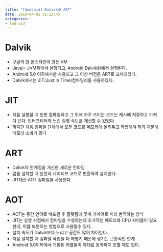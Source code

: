 ```yaml
---
title: "[Android] Dalvik과 ART"
date: 2018-04-02 01:23:45
categories:
- Android
---
```


# Dalvik
* 구글의 댄 본스타인이 만든 VM
* Java는 JVM위에서 실행되고, Android Dalvik위에서 실행된다.
* Android 5.0 이하에서만 사용되고 그 이상 버전은 ART로 교체되었다.
* Dalvik에서는 JIT(Just In Time)컴파일러를 사용하였다.

# JIT
* 처음 실행될 때 한번 컴파일하고 그 뒤에 자주 쓰이는 코드는 캐시에 저장하고 가져다 쓴다. 인터프리터의 느린 실행 속도를 개선할 수 있었다.
* 하지만 처음 컴파일 단계에서 모든 코드를 메모리에 올려두고 작업해야 하기 때문에 메모리 소비가 많다

# ART
* Dalvik의 한계점을 개선한 새로운 런타임
* 앱을 설치할 때 완전히 네이티브 코드로 변환하여 설치한다.
* JIT대신 AOT 컴파일을 사용한다.

# AOT
* AOT는 중간 언어로 배포된 후 플랫폼에 맞계 기계어로 미리 번역하는 방식
* JIT는 실행 시점에서 컴파일을 수행하는데 추가적인 메모리와 CPU 사이클이 필요한데, 이를 보완하는 방법으로 사용될수 있다.
* 설치 속도가 Dalvik보다 느리고 공간도 많이 차이한다.
* 처음 설치할 때 컴파일 작업을 다 해놓기 때문에 생기는 근본적인 한계
* Android 5.0이하에서 개발된 어플들이 제대로 동작하지 못할 때도 있다.